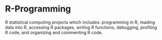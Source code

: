 # R-Programming
R statistical computing projects which includes: programming in R, reading data 
into R, accessing R packages, writing R functions, debugging, profiling 
R code, and organizing and commenting R code.
